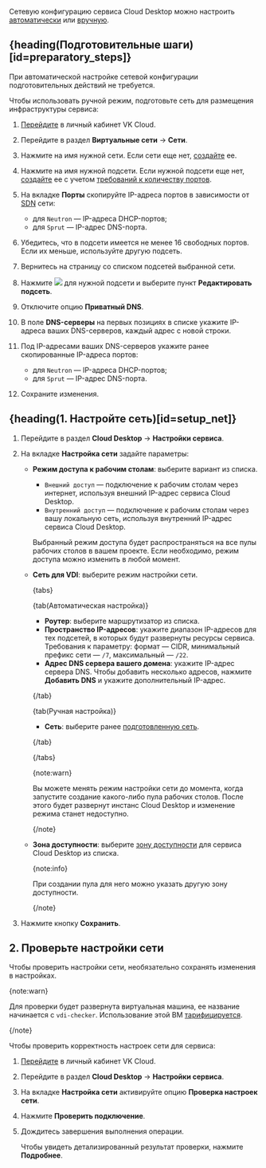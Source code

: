 Сетевую конфигурацию сервиса Cloud Desktop можно настроить [автоматически](../../../concepts/about#automatic_net_setup) или [вручную](../../../concepts/nets-config#manual_net_setup).

## {heading(Подготовительные шаги)[id=preparatory_steps]}

При автоматической настройке сетевой конфигурации подготовительных действий не требуется.

Чтобы использовать ручной режим, подготовьте сеть для размещения инфраструктуры сервиса:

1. [Перейдите](https://msk.cloud.vk.com/app) в личный кабинет VK Cloud.
1. Перейдите в раздел **Виртуальные сети** → **Сети**.
1. Нажмите на имя нужной сети. Если сети еще нет, [создайте](/ru/networks/vnet/instructions/net#sozdanie_seti) ее.
1. Нажмите на имя нужной подсети. Если нужной подсети еще нет, [создайте](/ru/networks/vnet/instructions/net#sozdanie_podseti) ее с учетом [требований к количеству портов](../../../concepts/nets-config#ports_number).
1. На вкладке **Порты** скопируйте IP-адреса портов в зависимости от [SDN](/ru/networks/vnet/concepts/sdn) сети:

   - для `Neutron` — IP-адреса DHCP-портов;
   - для `Sprut` — IP-адрес DNS-порта.

1. Убедитесь, что в подсети имеется не менее 16 свободных портов. Если их меньше, используйте другую подсеть.
1. Вернитесь на страницу со списком подсетей выбранной сети.
1. Нажмите ![ ](/ru/assets/more-icon.svg "inline") для нужной подсети и выберите пункт **Редактировать подсеть**.
1. Отключите опцию **Приватный DNS**.
1. В поле **DNS-серверы** на первых позициях в списке укажите IP-адреса ваших DNS-серверов, каждый адрес с новой строки.
1. Под IP-адресами ваших DNS-серверов укажите ранее скопированные IP-адреса портов:

   - для `Neutron` — IP-адреса DHCP-портов;
   - для `Sprut` — IP-адрес DNS-порта.

1. Сохраните изменения.

## {heading(1. Настройте сеть)[id=setup_net]}

1. Перейдите в раздел **Cloud Desktop** → **Настройки сервиса**.
1. На вкладке **Настройка сети** задайте параметры:

   - **Режим доступа к рабочим столам**: выберите вариант из списка.

      - `Внешний доступ` — подключение к рабочим столам через интернет, используя внешний IP-адрес сервиса Cloud Desktop.
      - `Внутренний доступ` — подключение к рабочим столам через вашу локальную сеть, используя внутренний IP-адрес сервиса Cloud Desktop.

      Выбранный режим доступа будет распространяться на все пулы рабочих столов в вашем проекте. Если необходимо, режим доступа можно изменить в любой момент.

   - **Сеть для VDI**: выберите режим настройки сети.

      {tabs}

      {tab(Автоматическая настройка)}

      - **Роутер**: выберите маршрутизатор из списка.
      - **Пространство IP-адресов**: укажите диапазон IP-адресов для тех подсетей, в которых будут развернуты ресурсы сервиса. Требования к параметру: формат — CIDR, минимальный префикс сети — `/7`, максимальный — `/22`.
      - **Адрес DNS сервера вашего домена**: укажите IP-адрес сервера DNS. Чтобы добавить несколько адресов, нажмите **Добавить DNS** и укажите дополнительный IP-адрес.

      {/tab}

      {tab(Ручная настройка)}

      - **Сеть**: выберите ранее [подготовленную сеть](#preparatory_steps).

      {/tab}

      {/tabs}

      {note:warn}

      Вы можете менять режим настройки сети до момента, когда запустите создание какого-либо пула рабочих столов. После этого будет развернут инстанс Cloud Desktop и изменение режима станет недоступно.

      {/note}

   - **Зона доступности**: выберите [зону доступности](/ru/start/concepts/architecture#az) для сервиса Cloud Desktop из списка.

     {note:info}

     При создании пула для него можно указать другую зону доступности.

     {/note}

1. Нажмите кнопку **Сохранить**.

## 2. Проверьте настройки сети

Чтобы проверить настройки сети, необязательно сохранять изменения в настройках.

{note:warn}

Для проверки будет развернута виртуальная машина, ее название начинается с `vdi-checker`. Использование этой ВМ [тарифицируется](/ru/computing/iaas/tariffication).

{/note}

Чтобы проверить корректность настроек сети для сервиса:

1. [Перейдите](https://msk.cloud.vk.com/app) в личный кабинет VK Cloud.
1. Перейдите в раздел **Cloud Desktop** → **Настройки сервиса**.
1. На вкладке **Настройка сети** активируйте опцию **Проверка настроек сети**.
1. Нажмите **Проверить подключение**.
1. Дождитесь завершения выполнения операции.

   Чтобы увидеть детализированный результат проверки, нажмите **Подробнее**.
